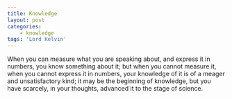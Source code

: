 ```yaml
---
title: Knowledge
layout: post
categories:
    - knowledge
tags: 'Lord Kelvin'
---
```


When you can measure what you are speaking about, and express it in numbers, you know something about it; but when you cannot measure it, when you cannot express it in numbers, your knowledge of it is of a meager and unsatisfactory kind; it may be the beginning of knowledge, but you have scarcely, in your thoughts, advanced it to the stage of science.